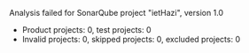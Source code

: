 Analysis failed for SonarQube project "ietHazi", version 1.0
- Product projects: 0, test projects: 0
- Invalid projects: 0, skipped projects: 0, excluded projects: 0
